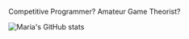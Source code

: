Competitive Programmer? Amateur Game Theorist?

![Maria's GitHub stats](https://github-readme-stats.vercel.app/api?username=MariaChrysafis&count_private=true&show_icons=true&theme=radical)

